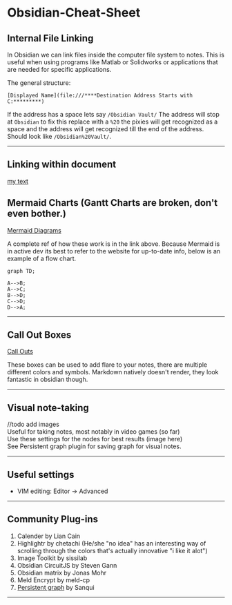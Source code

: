 # Obsidian-Cheat-Sheet

## Internal File Linking

In Obsidian we can link files inside the computer file system to notes. This is useful when using programs like Matlab or Solidworks or applications that are needed for specific applications. 

The general structure: 

```
[Displayed Name](file:///****Destination Address Starts with C:*********)
```

If the address has a space lets say `/Obsidian Vault/` The address will stop at `Obsidian` to fix this replace with a `%20` the pixies will get recognized as a space and the address will get recognized till the end of the address. Should look like `/Obsidian%20Vault/`. 

---
## Linking within document

[my text](#call-out-boxes)


## Mermaid Charts (Gantt Charts are broken, don't even bother.)
[Mermaid Diagrams](https://mermaid-js.github.io/mermaid/#/)

A complete ref of how these work is in the link above. Because Mermaid is in active dev its best to refer to the website for up-to-date info, below is an example of a flow chart.

```mermaid
graph TD;

A-->B;
A-->C;
B-->D;
C-->D;
D-->A;

```
---
## Call Out Boxes
[Call Outs](https://help.obsidian.md/Editing+and+formatting/Callouts)

These boxes can be used to add flare to your notes, there are multiple different colors and symbols. Markdown natively doesn't render, they look fantastic in obsidian though. 

---
## Visual note-taking

//todo add images  
Useful for taking notes, most notably in video games (so far)  
Use these settings for the nodes for best results (image here)  
See Persistent graph plugin for saving graph for visual notes.

---
## Useful settings

- VIM editing: Editor -> Advanced

---
## Community Plug-ins

1. Calender by Lian Cain
2. Highlightr by chetachi (He/she "no idea" has an interesting way of scrolling through the colors that's actually innovative "i like it alot")
3. Image Toolkit by sissilab
4. Obsidian CircuitJS by Steven Gann
5. Obsidian matrix by Jonas Mohr
6. Meld Encrypt by meld-cp
7. [Persistent graph](https://publish.obsidian.md/hub/02+-+Community+Expansions/02.05+All+Community+Expansions/Plugins/persistent-graph) by Sanqui

---